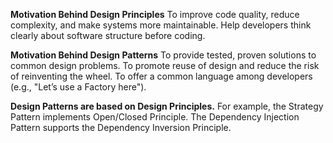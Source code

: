 **Motivation Behind Design Principles**
To improve code quality, reduce complexity, and make systems more maintainable.
Help developers think clearly about software structure before coding.

**Motivation Behind Design Patterns**
To provide tested, proven solutions to common design problems.
To promote reuse of design and reduce the risk of reinventing the wheel.
To offer a common language among developers (e.g., "Let’s use a Factory here").

**Design Patterns are based on Design Principles.**
For example, the Strategy Pattern implements Open/Closed Principle.
The Dependency Injection Pattern supports the Dependency Inversion Principle.
